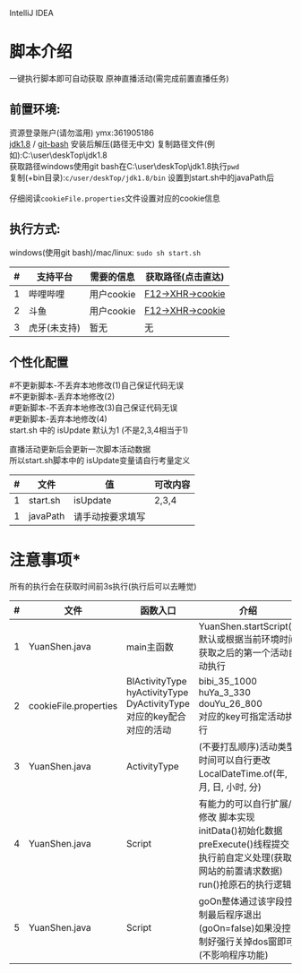 IntelliJ IDEA
# 脚本介绍
一键执行脚本即可自动获取 原神直播活动(需完成前置直播任务)
## 前置环境:
资源登录账户(请勿滥用) ymx:361905186<br>
[jdk1.8](http://mirrors.ondev.top:60080/tools/jdk-8.0_191.rar)  / [git-bash](http://mirrors.ondev.top:60080/tools/Git-2.31.1-64-bit.exe)
安装后解压(路径无中文) 复制路径文件(例如):C:\user\deskTop\jdk1.8<br>
获取路径windows使用git bash在C:\user\deskTop\jdk1.8执行```pwd```<br>
复制(+bin目录):```c/user/deskTop/jdk1.8/bin```
设置到start.sh中的javaPath后
<br><br>
仔细阅读```cookieFile.properties```文件设置对应的cookie信息
## 执行方式:
windows(使用git bash)/mac/linux: ```sudo sh start.sh```

| #   | 支持平台    | 需要的信息    | 获取路径(点击直达)                                                                                       |
| --- |---------|----------|--------------------------------------------------------------------------------------------------|
| 1   | 哔哩哔哩    | 用户cookie | [F12->XHR->cookie](https://www.bilibili.com/blackboard/activity-award-exchange.html?task_id=cd684a9d) |
| 2   | 斗鱼      | 用户cookie | [F12->XHR->cookie](https://www.douyu.com/topic/ys30?rid=479079)                                  |
| 3   | 虎牙(未支持) | 暂无       | 无                                                                                                |

## 个性化配置
#不更新脚本-不丢弃本地修改(1)自己保证代码无误<br>
#不更新脚本-丢弃本地修改(2)<br>
#更新脚本-不丢弃本地修改(3)自己保证代码无误<br>
#更新脚本-丢弃本地修改(4)<br>
start.sh 中的 isUpdate 默认为1 (不是2,3,4相当于1)

直播活动更新后会更新一次脚本活动数据<br>
所以start.sh脚本中的 isUpdate变量请自行考量定义

| #   | 文件            | 值        | 可改内容 |
| --- |---------------|----------|------|
| 1   | start.sh      | isUpdate | 2,3,4 |
| 1   | javaPath      | 请手动按要求填写 |

# 注意事项*
所有的执行会在获取时间前3s执行(执行后可以去睡觉)

| #   | 文件            | 函数入口                                                                                | 介绍                                                                                              |
| --- |---------------|-------------------------------------------------------------------------------------|-------------------------------------------------------------------------------------------------|
| 1   | YuanShen.java | main主函数                                                                             | YuanShen.startScript();<br>默认或根据当前环境时间获取之后的第一个活动自动执行                                            |
| 2   | cookieFile.properties | BlActivityType<br>hyActivityType<br>DyActivityType<br/>对应的key配合对应的活动                | bibi_35_1000<br/>huYa_3_330<br/>douYu_26_800<br/>对应的key可指定活动执行                                  |
| 3   | YuanShen.java | ActivityType                                                                        | (不要打乱顺序)活动类型 时间可以自行更改LocalDateTime.of(年, 月, 日, 小时, 分)                                           |
| 4   | YuanShen.java | Script                                                                              | 有能力的可以自行扩展/修改 脚本实现<br>initData()初始化数据<br>preExecute()线程提交执行前自定义处理(获取网站的前置请求数据)<br>run()抢原石的执行逻辑 |
| 5   | YuanShen.java | Script                                                                              | goOn整体通过该字段控制最后程序退出(goOn=false)如果没控制好强行关掉dos窗即可(不影响程序功能)                                        |
